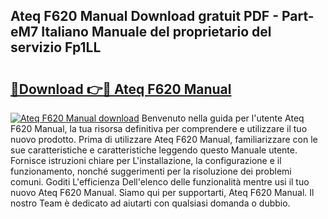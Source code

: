 ## Ateq F620 Manual Download gratuit PDF - Part-eM7 Italiano Manuale del proprietario del servizio Fp1LL

# <h2><a href="http://dfc18c.blite.top/?on=Ateq+F620+Manual">🔗Download 👉🔴 Ateq F620 Manual</a></h2>

[![Ateq F620 Manual download](https://i.imgur.com/lujVjoI.png)](http://dfc18c.blite.top/?on=Ateq+F620+Manual)
Benvenuto nella guida per l'utente Ateq F620 Manual, la tua risorsa definitiva per comprendere e utilizzare il tuo nuovo prodotto. Prima di utilizzare Ateq F620 Manual, familiarizzare con le sue caratteristiche e caratteristiche leggendo questo Manuale utente. Fornisce istruzioni chiare per L'installazione, la configurazione e il funzionamento, nonché suggerimenti per la risoluzione dei problemi comuni. Goditi L'efficienza Dell'elenco delle funzionalità mentre usi il tuo nuovo Ateq F620 Manual. Siamo qui per supportarti, Ateq F620 Manual. Il nostro Team è dedicato ad aiutarti con qualsiasi domanda o dubbio.

